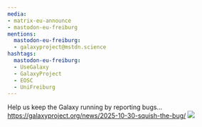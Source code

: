 ```yaml
---
media:
- matrix-eu-announce
- mastodon-eu-freiburg
mentions:
  mastodon-eu-freiburg:
  - galaxyproject@mstdn.science
hashtags:
  mastodon-eu-freiburg:
  - UseGalaxy
  - GalaxyProject
  - EOSC
  - UniFreiburg
---
```

Help us keep the Galaxy running by reporting bugs...
https://galaxyproject.org/news/2025-10-30-squish-the-bug/
![](https://galaxyproject.org/assets/static/squish-it.cbab2cf.26a91ce98d88ec66af0e0fd3534f0b09.png)